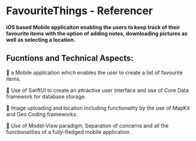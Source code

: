 # FavouriteThings - Referencer

**iOS based Mobile applicaiton enabling the users to keep track of their favourite items with the option of adding notes, downloading pictures as well as selecting a location.** 



## Fucntions and Technical Aspects:


:iphone:	a Mobile application which enables the user to create a  list of favourite items. 

:iphone: Use of SwiftUI to create an attractive user interface and use of Core Data framework for database storage. 

:iphone: Image uploading and location including functionality by the use of MapKit and Geo Coding frameworks. 

:iphone: Use of Model-View paradigm, Separation of concerns and all the functionalities of a fully-fledged mobile application. 


